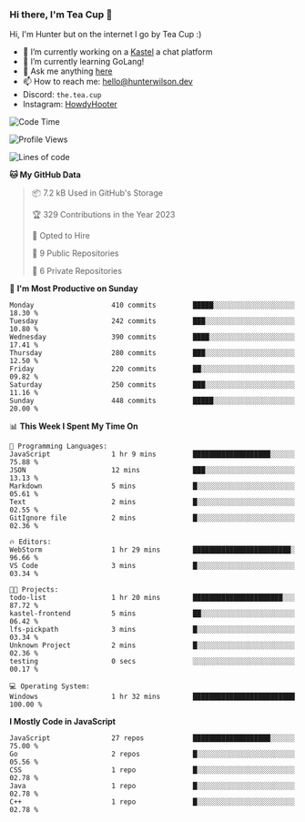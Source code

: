 ### Hi there, I'm Tea Cup 👋 

Hi, I'm Hunter but on the internet I go by Tea Cup :)

- 🔭 I’m currently working on a [Kastel](https://github.com/Kastelll) a chat platform
- 🌱 I’m currently learning GoLang!
- 💬 Ask me anything [here](https://github.com/TheTeaCup/TheTeaCup/issues)
- 📫 How to reach me: [hello@hunterwilson.dev](mailto:hello@hunterwilson.dev)
- Discord: `the.tea.cup`
- Instagram: [HowdyHooter](https://instagram.com/HowdyHooter)

<!--START_SECTION:waka-->
![Code Time](http://img.shields.io/badge/Code%20Time-305%20hrs%2015%20mins-blue)

![Profile Views](http://img.shields.io/badge/Profile%20Views-46-blue)

![Lines of code](https://img.shields.io/badge/From%20Hello%20World%20I%27ve%20Written-741.4%20thousand%20lines%20of%20code-blue)

**🐱 My GitHub Data** 

> 📦 7.2 kB Used in GitHub's Storage 
 > 
> 🏆 329 Contributions in the Year 2023
 > 
> 💼 Opted to Hire
 > 
> 📜 9 Public Repositories 
 > 
> 🔑 6 Private Repositories 
 > 
📅 **I'm Most Productive on Sunday** 

```text
Monday                   410 commits         █████░░░░░░░░░░░░░░░░░░░░   18.30 % 
Tuesday                  242 commits         ███░░░░░░░░░░░░░░░░░░░░░░   10.80 % 
Wednesday                390 commits         ████░░░░░░░░░░░░░░░░░░░░░   17.41 % 
Thursday                 280 commits         ███░░░░░░░░░░░░░░░░░░░░░░   12.50 % 
Friday                   220 commits         ██░░░░░░░░░░░░░░░░░░░░░░░   09.82 % 
Saturday                 250 commits         ███░░░░░░░░░░░░░░░░░░░░░░   11.16 % 
Sunday                   448 commits         █████░░░░░░░░░░░░░░░░░░░░   20.00 % 
```


📊 **This Week I Spent My Time On** 

```text
💬 Programming Languages: 
JavaScript               1 hr 9 mins         ███████████████████░░░░░░   75.88 % 
JSON                     12 mins             ███░░░░░░░░░░░░░░░░░░░░░░   13.13 % 
Markdown                 5 mins              █░░░░░░░░░░░░░░░░░░░░░░░░   05.61 % 
Text                     2 mins              █░░░░░░░░░░░░░░░░░░░░░░░░   02.55 % 
GitIgnore file           2 mins              █░░░░░░░░░░░░░░░░░░░░░░░░   02.36 % 

🔥 Editors: 
WebStorm                 1 hr 29 mins        ████████████████████████░   96.66 % 
VS Code                  3 mins              █░░░░░░░░░░░░░░░░░░░░░░░░   03.34 % 

🐱‍💻 Projects: 
todo-list                1 hr 20 mins        ██████████████████████░░░   87.72 % 
kastel-frontend          5 mins              ██░░░░░░░░░░░░░░░░░░░░░░░   06.42 % 
lfs-pickpath             3 mins              █░░░░░░░░░░░░░░░░░░░░░░░░   03.34 % 
Unknown Project          2 mins              █░░░░░░░░░░░░░░░░░░░░░░░░   02.36 % 
testing                  0 secs              ░░░░░░░░░░░░░░░░░░░░░░░░░   00.17 % 

💻 Operating System: 
Windows                  1 hr 32 mins        █████████████████████████   100.00 % 
```

**I Mostly Code in JavaScript** 

```text
JavaScript               27 repos            ███████████████████░░░░░░   75.00 % 
Go                       2 repos             █░░░░░░░░░░░░░░░░░░░░░░░░   05.56 % 
CSS                      1 repo              █░░░░░░░░░░░░░░░░░░░░░░░░   02.78 % 
Java                     1 repo              █░░░░░░░░░░░░░░░░░░░░░░░░   02.78 % 
C++                      1 repo              █░░░░░░░░░░░░░░░░░░░░░░░░   02.78 % 
```




<!--END_SECTION:waka-->
